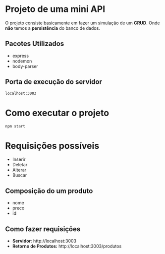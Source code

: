 # Projeto de uma mini API
O projeto consiste basicamente em fazer um simulação  de um **CRUD**.
Onde **não** temos a **persistência** do banco de dados.

## Pacotes Utilizados
- express
- nodemon
- body-parser

## Porta de execução do servidor
```
localhost:3003
```

# Como executar o projeto
```
npm start
```

# Requisições possíveis
- Inserir
- Deletar
- Alterar
- Buscar

## Composição do um produto
- nome
- preco
- id

## Como fazer requisições
- **Servidor**: http://localhost:3003
- **Retorno de Produtos:** http://localhost:3003/produtos